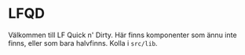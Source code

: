 # LFQD

Välkommen till LF Quick n' Dirty. Här finns komponenter som ännu inte finns, eller som bara halvfinns. Kolla i `src/lib`.
